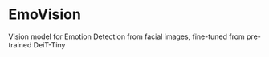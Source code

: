 # EmoVision
 Vision model for Emotion Detection from facial images, fine-tuned from pre-trained DeiT-Tiny
